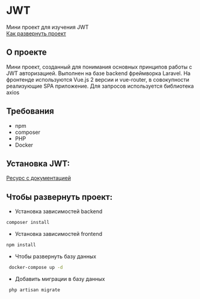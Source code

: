 # JWT
Мини проект для изучения JWT    
[Как развернуть проект](#чтобы-развернуть-проект)
## О проекте
Мини проект, созданный для понимания основных принципов работы с JWT авторизацией. Выполнен на базе backend фреймворка Laravel. На фронтенде используются Vue.js 2 версии и vue-router, в совокупности реализующие SPA приложение. Для запросов используется библиотека axios

## Требования
- npm
- composer 
- PHP 
- Docker

## Установка JWT:
[Ресурс с документацией](https://jwt-auth.readthedocs.io/en/develop/laravel-installation/)
## Чтобы развернуть проект:
- Установка зависимостей backend
```bash
composer install
```
- Установка зависимостей frontend
```bash
npm install
```
- Чтобы развернуть базу данных
```bash
 docker-compose up -d 
 ```
- Добавить миграции в базу данных
```bash
 php artisan migrate
 ```




